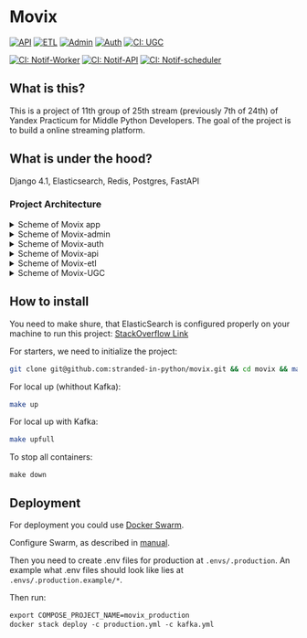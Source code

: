 # Movix

[![API](https://github.com/stranded-in-python/movix-api/actions/workflows/ci.yml/badge.svg)](https://github.com/stranded-in-python/movix-api/actions/workflows/ci.yml)
[![ETL](https://github.com/stranded-in-python/movix-etl/actions/workflows/ci.yml/badge.svg)](https://github.com/stranded-in-python/movix-etl/actions/workflows/ci.yml)
[![Admin](https://github.com/stranded-in-python/movix-admin/actions/workflows/ci.yml/badge.svg)](https://github.com/stranded-in-python/movix-admin/actions/workflows/ci.yml)
[![Auth](https://github.com/stranded-in-python/movix-auth/actions/workflows/ci.yml/badge.svg)](https://github.com/stranded-in-python/movix-auth/actions/workflows/ci.yml)
[![CI: UGC](https://github.com/stranded-in-python/movix-ugc/actions/workflows/ci.yml/badge.svg)](https://github.com/stranded-in-python/movix-ugc/actions/workflows/ci.yml)

[![CI: Notif-Worker](https://github.com/stranded-in-python/movix-notification-worker/actions/workflows/ci.yml/badge.svg)](https://github.com/stranded-in-python/movix-notification-worker/actions/workflows/ci.yml)
[![CI: Notif-API](https://github.com/stranded-in-python/movix-notification-api/actions/workflows/ci.yml/badge.svg)](https://github.com/stranded-in-python/movix-notification-api/actions/workflows/ci.yml)
[![CI: Notif-scheduler](https://github.com/stranded-in-python/movix-notification-scheduler/actions/workflows/ci.yml/badge.svg)](https://github.com/stranded-in-python/movix-notification-scheduler/actions/workflows/ci.yml)

## What is this?

This is a project of 11th group of 25th stream (previously 7th of 24th) of Yandex Practicum for Middle Python Developers. The goal of the project is to build a online streaming platform.

## What is under the hood?

Django 4.1, Elasticsearch, Redis, Postgres, FastAPI

### Project Architecture

<details>
<summary>Scheme of Movix app</summary>

![movix-as-is](media/movix-as-is.png)

</details>

<details>
<summary>Scheme of Movix-admin</summary>

![movix-admin](media/movix-admin.png)

</details>

<details>
<summary>Scheme of Movix-auth</summary>

![movix-admin](media/movix-auth.png)

</details>

<details>
<summary>Scheme of Movix-api</summary>

![movix-api](media/movix-api.png)

</details>

<details>
<summary>Scheme of Movix-etl</summary>

![movix-etl](media/movix-etl.png)

</details>

<details>
<summary>Scheme of Movix-UGC</summary>

![movix-ugc](media/movix-ugc.png)

</details>

## How to install

You need to make shure, that ElasticSearch is configured properly on your machine to run this project: [StackOverflow Link](https://stackoverflow.com/questions/51445846/elasticsearch-max-virtual-memory-areas-vm-max-map-count-65530-is-too-low-inc)

For starters, we need to initialize the project:

```bash
git clone git@github.com:stranded-in-python/movix.git && cd movix && make init
```

For local up (whithout Kafka):

```bash
make up
```

For local up with Kafka:

```bash
make upfull
```

To stop all containers:

```
make down
```

## Deployment

For deployment you could use [Docker Swarm](https://docs.docker.com/engine/swarm/).

Configure Swarm, as described in [manual](https://dockerswarm.rocks/).

Then you need to create .env files for production at `.envs/.production`.
An example what .env files should look like lies at `.envs/.production.example/*`.

Then run:

```
export COMPOSE_PROJECT_NAME=movix_production
docker stack deploy -c production.yml -c kafka.yml
```
